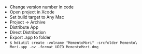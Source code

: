 * Change version number in code
* Open project in Xcode
* Set build target to Any Mac
* Project -> Archive
* Distribute App
* Direct Distribution
* Export .app to folder
* `$ hdiutil create -volname "MementoMori" -srcfolder Memento\ Mori.app -ov -format UDZO MementoMori.dmg`
